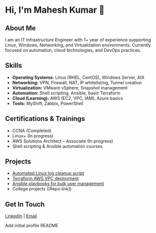 # Hi, I'm Mahesh Kumar 👋

## About Me
I am an IT Infrastructure Engineer with 1+ year of experience supporting Linux, Windows, Networking, and Virtualization environments. Currently focused on automation, cloud technologies, and DevOps practices.

## Skills
- **Operating Systems:** Linux (RHEL, CentOS), Windows Server, AIX  
- **Networking:** VPN, Firewall, NAT, IP whitelisting, Tunnel creation  
- **Virtualization:** VMware vSphere, Snapshot management  
- **Automation:** Shell scripting, Ansible, basic Terraform  
- **Cloud (Learning):** AWS (EC2, VPC, IAM), Azure basics  
- **Tools:** MyShift, Zabbix, PowerShell  

## Certifications & Trainings
- CCNA (Completed)  
- Linux+ (In progress)  
- AWS Solutions Architect – Associate (In progress)  
- Shell scripting & Ansible automation courses  

## Projects
- [Automated Linux log cleanup script](#)  
- [Terraform AWS VPC deployment](#)  
- [Ansible playbooks for bulk user management](#)  
- College projects ([Repo link])

## Get In Touch  
[LinkedIn](your-linkedin-url) | [Email](mailto:your-email)


Add initial profile README
